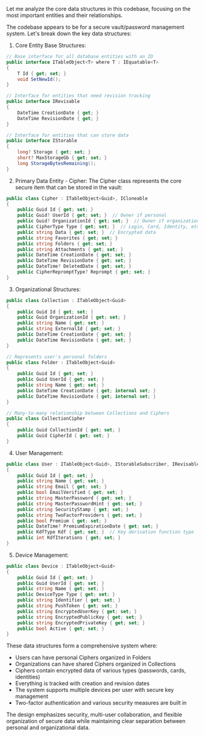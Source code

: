 Let me analyze the core data structures in this codebase, focusing on the most important entities and their relationships.

The codebase appears to be for a secure vault/password management system. Let's break down the key data structures:

1. Core Entity Base Structures:

```csharp
// Base interface for all database entities with an ID
public interface ITableObject<T> where T : IEquatable<T>
{
    T Id { get; set; }
    void SetNewId();
}

// Interface for entities that need revision tracking
public interface IRevisable
{
    DateTime CreationDate { get; }
    DateTime RevisionDate { get; }
}

// Interface for entities that can store data
public interface IStorable
{
    long? Storage { get; set; }
    short? MaxStorageGb { get; set; }
    long StorageBytesRemaining();
}
```

2. Primary Data Entity - Cipher:
The Cipher class represents the core secure item that can be stored in the vault:

```csharp
public class Cipher : ITableObject<Guid>, ICloneable
{
    public Guid Id { get; set; }
    public Guid? UserId { get; set; }  // Owner if personal
    public Guid? OrganizationId { get; set; }  // Owner if organizational
    public CipherType Type { get; set; }  // Login, Card, Identity, etc.
    public string Data { get; set; }  // Encrypted data
    public string Favorites { get; set; }
    public string Folders { get; set; }
    public string Attachments { get; set; }
    public DateTime CreationDate { get; set; }
    public DateTime RevisionDate { get; set; }
    public DateTime? DeletedDate { get; set; }
    public CipherRepromptType? Reprompt { get; set; }
}
```

3. Organizational Structures:

```csharp
public class Collection : ITableObject<Guid>
{
    public Guid Id { get; set; }
    public Guid OrganizationId { get; set; }
    public string Name { get; set; }
    public string ExternalId { get; set; }
    public DateTime CreationDate { get; set; }
    public DateTime RevisionDate { get; set; }
}

// Represents user's personal folders
public class Folder : ITableObject<Guid>
{
    public Guid Id { get; set; }
    public Guid UserId { get; set; }
    public string Name { get; set; }
    public DateTime CreationDate { get; internal set; }
    public DateTime RevisionDate { get; internal set; }
}

// Many-to-many relationship between Collections and Ciphers
public class CollectionCipher
{
    public Guid CollectionId { get; set; }
    public Guid CipherId { get; set; }
}
```

4. User Management:

```csharp
public class User : ITableObject<Guid>, IStorableSubscriber, IRevisable
{
    public Guid Id { get; set; }
    public string Name { get; set; }
    public string Email { get; set; }
    public bool EmailVerified { get; set; }
    public string MasterPassword { get; set; }
    public string MasterPasswordHint { get; set; }
    public string SecurityStamp { get; set; }
    public string TwoFactorProviders { get; set; }
    public bool Premium { get; set; }
    public DateTime? PremiumExpirationDate { get; set; }
    public KdfType Kdf { get; set; }  // Key derivation function type
    public int KdfIterations { get; set; }
}
```

5. Device Management:

```csharp
public class Device : ITableObject<Guid>
{
    public Guid Id { get; set; }
    public Guid UserId { get; set; }
    public string Name { get; set; }
    public DeviceType Type { get; set; }
    public string Identifier { get; set; }
    public string PushToken { get; set; }
    public string EncryptedUserKey { get; set; }
    public string EncryptedPublicKey { get; set; }
    public string EncryptedPrivateKey { get; set; }
    public bool Active { get; set; }
}
```

These data structures form a comprehensive system where:
- Users can have personal Ciphers organized in Folders
- Organizations can have shared Ciphers organized in Collections
- Ciphers contain encrypted data of various types (passwords, cards, identities)
- Everything is tracked with creation and revision dates
- The system supports multiple devices per user with secure key management
- Two-factor authentication and various security measures are built in

The design emphasizes security, multi-user collaboration, and flexible organization of secure data while maintaining clear separation between personal and organizational data.
